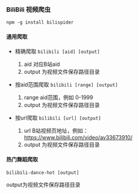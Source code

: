 ### BiliBili 视频爬虫

`npm -g install bilispider`

#### 通用爬取

* 精确爬取 `bilibili [aid] [output]`

  1. aid 对应B站aid
  2. output 为视频文件保存路径目录

* 按aid范围爬取 `bilibili [range] [output]`
  
  1. range aid范围，例如 0-1999
  2. output 为视频文件保存路径目录
  
* 按url爬取 `bilibili [url] [output]`

  1. url B站视频页地址，例如：https://www.bilibili.com/video/av33673910/
  2. output 为视频文件保存路径目录
  
#### 热门舞蹈爬取

`bilibili-dance-hot [output]`

output为视频文件保存路径目录
